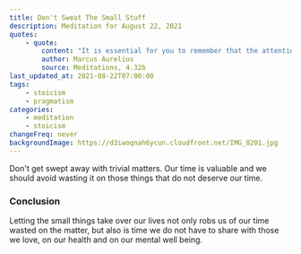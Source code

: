```yaml
---
title: Don't Sweat The Small Stuff
description: Meditation for August 22, 2021
quotes:
    - quote:
        content: "It is essential for you to remember that the attention you give to any acton should be in due proportion to its worth, for then you won't tire and give up, if you aren't busying yourself with lesser things beyond what should be allowed."
        author: Marcus Aurelius
        source: Meditations, 4.32b
last_updated_at: 2021-08-22T07:00:00
tags:
    - stoicism
    - pragmatism
categories:
    - meditation
    - stoicism
changeFreq: never
backgroundImage: https://d3iwoqnah6ycun.cloudfront.net/IMG_8201.jpg
---
```


Don't get swept away with trivial matters. Our time is valuable and we should avoid wasting it on those things that do 
not deserve our time.

### Conclusion

Letting the small things take over our lives not only robs us of our time wasted on the matter, but also is time we do
not have to share with those we love, on our health and on our mental well being.
